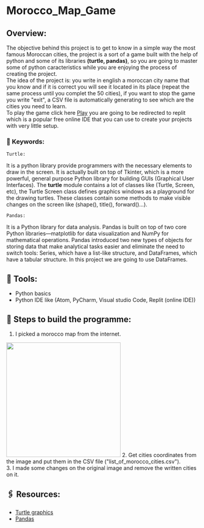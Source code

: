 # Morocco_Map_Game
## Overview:
The objective behind this project is to get to know in a simple way the most famous Moroccan cities, the project is a sort of a game built with the help of python and some of its libraries **(turtle, pandas)**, so you are going to master some of python caracteristics while you are enjoying the process of creating the project.\
The idea of the project is: you write in english a moroccan city name that you know and if it is correct you will see it located in its place (repeat the same process until you complet the 50 cities), if you want to stop the game you write "exit", a CSV file is automatically generating to see which are the cities you need to learn.\
To play the game click here [Play](https://replit.com/@Tlidi/Morocco-Map#pyproject.toml) you are going to be redirected to replit which is a popular free online IDE that you can use to create your projects with very little setup.

### 📌 Keywords:
	Turtle:
It is a python library provide programmers with the necessary elements to draw in the screen. It is actually built on top of Tkinter, which is a more powerful, general purpose Python library for building GUIs (Graphical User Interfaces). The **turtle** module contains a lot of classes like (Turtle, Screen, etc), the Turtle Screen class defines graphics windows as a playground for the drawing turtles. These classes contain some methods to make visible changes on the screen like (shape(), title(), forward()...).

 	Pandas:
It is a Python library for data analysis. Pandas is built on top of two core Python libraries—matplotlib for data visualization and NumPy for mathematical operations. Pandas introduced two new types of objects for storing data that make analytical tasks easier and eliminate the need to switch tools: Series, which have a list-like structure, and DataFrames, which have a tabular structure.
In this project we are going to use DataFrames.


## 🔧 Tools:
- Python basics
- Python IDE like (Atom, PyCharm, Visual studio Code, Replit (online IDE))

## 📜 Steps to build the programme:
1. I picked a morocco map from the internet.
<img src="https://www.moroccoworldnews.com/wp-content/uploads/2020/07/Facts-About-the-Map-of-Morocco-1024x683.jpg" width="300" height="300">
2. Get cities coordinates from the image and put them in the CSV file ("list_of_morocco_cities.csv").  
<br>
3. I made some changes on the original image and remove the written cities on it.


## 🖇️ Resources:
- [Turtle graphics](https://docs.python.org/3/library/turtle.html/)
- [Pandas](https://mode.com/python-tutorial/libraries/pandas/)
